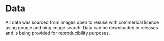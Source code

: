 # Data

All data was sourced from images open to resuse with commerical licence using google and bing image search. Data can be downloaded in releases and is being provided for reproducibility purposes.

